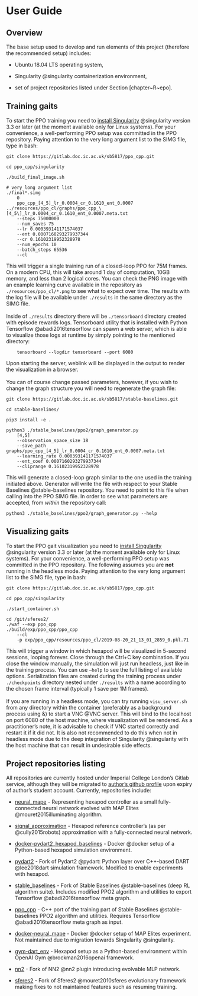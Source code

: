 User Guide
==========

Overview
--------

The base setup used to develop and run elements of this project
(therefore the recommended setup) includes:

-   Ubuntu 18.04 LTS operating system,

-   Singularity @singularity containerization environment,

-   set of project repositories listed under Section [chapter~R~epo].

Training gaits
--------------

To start the PPO training you need to [install
Singularity](https://sylabs.io/guides/3.3/user-guide/quick_start.html#quick-installation-steps)
@singularity version 3.3 or later (at the moment available only for
Linux systems). For your convenience, a well-performing PPO setup was
committed in the PPO repository. Paying attention to the very long
argument list to the SIMG file, type in bash:

    git clone https://gitlab.doc.ic.ac.uk/sb5817/ppo_cpp.git

    cd ppo_cpp/singularity

    ./build_final_image.sh

    # very long argument list
    ./final*.simg 
        0 
        ppo_cpp_[4_5]_lr_0.0004_cr_0.1610_ent_0.0007
    ../resources/ppo_cl/graphs/ppo_cpp_\[4_5\]_lr_0.0004_cr_0.1610_ent_0.0007.meta.txt 
        --steps 75000000 
        --num_saves 75 
        --lr 0.000393141171574037 
        --ent 0.0007160293279937344 
        --cr 0.16102319952328978 
        --num_epochs 10 
        --batch_steps 65536 
        --cl

This will trigger a single training run of a closed-loop PPO for 75M
frames. On a modern CPU, this will take around 1 day of computation,
10GB memory, and less than 2 logical cores. You can check the PNG image
with an example learning curve available in the repository as
`./resources/ppo_cl/*.png` to see what to expect over time. The results
with the log file will be available under `./results` in the same
directory as the SIMG file.\
\
Inside of `./results` directory there will be `./tensorboard` directory
created with episode rewards logs. Tensorboard utility that is installed
with Python Tensorflow @abadi2016tensorflow can spawn a web server,
which is able to visualize those logs at runtime by simply pointing to
the mentioned directory:

        tensorboard --logdir tensorboard --port 6080

Upon starting the server, weblink will be displayed in the output to
render the visualization in a browser.\
\
You can of course change passed parameters, however, if you wish to
change the graph structure you will need to regenerate the graph file:

    git clone https://gitlab.doc.ic.ac.uk/sb5817/stable-baselines.git

    cd stable-baselines/

    pip3 install -e .

    python3 ./stable_baselines/ppo2/graph_generator.py 
        [4,5] 
        --observation_space_size 18 
        --save_path graphs/ppo_cpp_[4_5]_lr_0.0004_cr_0.1610_ent_0.0007.meta.txt 
        --learning_rate 0.000393141171574037
        --ent_coef 0.0007160293279937344
        --cliprange 0.16102319952328978

This will generate a closed-loop graph similar to the one used in the
training initiated above. Generator will write the file with respect to
your Stable Baselines @stable-baselines repository. You need to point to
this file when calling into the PPO SIMG file. In order to see what
parameters are accepted, from *within* the repository call:

    python3 ./stable_baselines/ppo2/graph_generator.py --help

Visualizing gaits
-----------------

To start the PPO gait visualization you need to [install
Singularity](https://sylabs.io/guides/3.3/user-guide/quick_start.html#quick-installation-steps)
@singularity version 3.3 or later (at the moment available only for
Linux systems). For your convenience, a well-performing PPO setup was
committed in the PPO repository. The following assumes you are **not**
running in the headless mode. Paying attention to the very long argument
list to the SIMG file, type in bash:

    git clone https://gitlab.doc.ic.ac.uk/sb5817/ppo_cpp.git

    cd ppo_cpp/singularity

    ./start_container.sh

    cd /git/sferes2/
    ./waf --exp ppo_cpp
    ./build/exp/ppo_cpp/ppo_cpp 
        --cl 
        -p exp/ppo_cpp/resources/ppo_cl/2019-08-20_21_13_01_2859_0.pkl.71

This will trigger a window in which hexapod will be visualized in
5-second sessions, looping forever. Close through the Ctrl+C key
combination. If you close the window manually, the simulation will just
run headless, just like in the training process. You can use `–help` to
see the full listing of available options. Serialization files are
created during the training process under `./checkpoints` directory
nested under `./results` with a name according to the chosen frame
interval (typically 1 save per 1M frames).\
\
If you are running in a headless mode, you can try running
`visu_server.sh` from any directory within the container (preferably as
a background process using &) to start a VNC @VNC server. This will bind
to the localhost on port 6080 of the host machine, where visualization
will be rendered. As a practitioner’s note, it is advisable to check if
VNC started correctly and restart it if it did not. It is also not
recommended to do this when not in headless mode due to the deep
integration of Singularity @singularity with the host machine that can
result in undesirable side effects.

Project repositories listing
----------------------------

All repositories are currently hosted under Imperial College London’s
Gitlab service, although they will be migrated to [author’s github
profile](https://github.com/Antymon) upon expiry of author’s student
account. Currently, repositories include:

-   [neural\_mape](https://gitlab.doc.ic.ac.uk/sb5817/neural-mape) -
    Representing hexapod controller as a small fully-connected neural
    network evolved with MAP Elites @mouret2015illuminating algorithm.

-   [signal\_approximation](https://gitlab.doc.ic.ac.uk/sb5817/msc) -
    Hexapod reference controller’s (as per @cully2015robots)
    approximation with a fully-connected neural network.

-   [docker-pydart2\_hexapod\_baselines](https://gitlab.doc.ic.ac.uk/sb5817/docker-dart-gym) - Docker @docker setup of a Python-based hexapod simulation
    environment.

-   [pydart2](https://gitlab.doc.ic.ac.uk/sb5817/pydart2) - Fork of
    Pydart2 @pydart: Python layer over C++-based DART @lee2018dart
    simulation framework. Modified to enable experiments with hexapod.

-   [stable\_baselines](https://gitlab.doc.ic.ac.uk/sb5817/stable-baselines) - Fork of Stable Baselines @stable-baselines (deep RL algorithm
    suite). Includes modified PPO2 algorithm and utilities to export
    Tensorflow @abadi2016tensorflow meta graph.

-   [ppo\_cpp](https://gitlab.doc.ic.ac.uk/sb5817/ppo_cpp) - C++ port of
    the training part of Stable Baselines @stable-baselines PPO2
    algorithm and utilities. Requires Tensorflow @abadi2016tensorflow
    meta graph as input.

-   [docker-neural\_mape](https://gitlab.doc.ic.ac.uk/sb5817/szymonbrych-airl_env) - Docker @docker setup of MAP Elites experiment. Not maintained due
    to migration towards Singularity @singularity.

-   [gym-dart\_env](https://gitlab.doc.ic.ac.uk/sb5817/dart_env) -
    Hexapod setup as a Python-based environment within OpenAI Gym
    @brockman2016openai framework.

-   [nn2](https://gitlab.doc.ic.ac.uk/sb5817/nn2.git) - Fork of NN2 @nn2
    plugin introducing evolvable MLP network.

-   [sferes2](https://gitlab.doc.ic.ac.uk/sb5817/sferes2) - Fork of
    Sferes2 @mouret2010sferes evolutionary framework making fixes to not
    maintained features such as resuming training.


